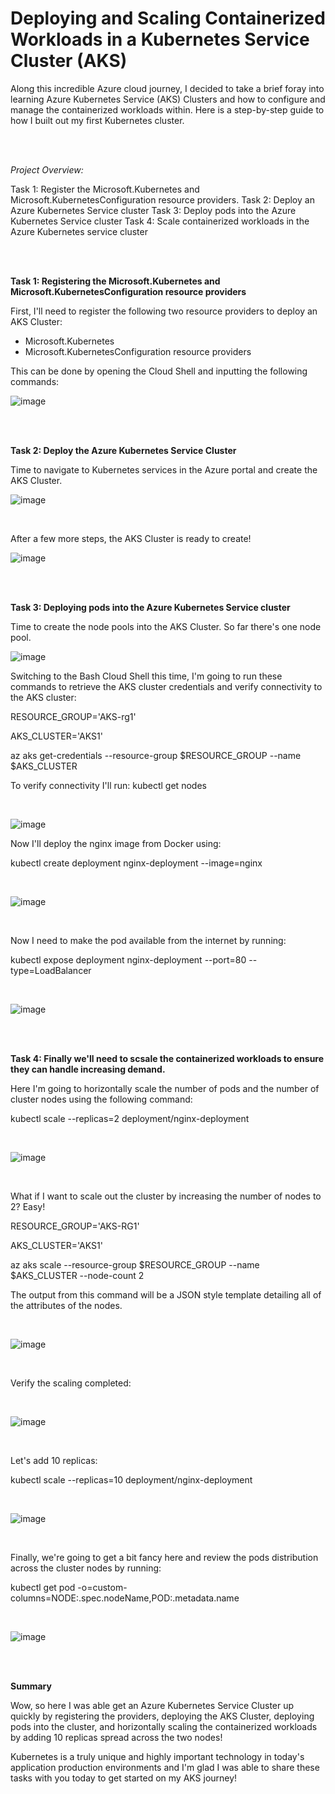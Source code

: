 # Deploying and Scaling Containerized Workloads in a Kubernetes Service Cluster (AKS)

Along this incredible Azure cloud journey, I decided to take a brief foray into learning Azure Kubernetes Service (AKS) Clusters and how to configure and manage the containerized workloads within. Here is a step-by-step guide to how I built out my first Kubernetes cluster.

<br>
<br>


_Project Overview:_

Task 1: Register the Microsoft.Kubernetes and Microsoft.KubernetesConfiguration resource providers.
Task 2: Deploy an Azure Kubernetes Service cluster
Task 3: Deploy pods into the Azure Kubernetes Service cluster
Task 4: Scale containerized workloads in the Azure Kubernetes service cluster

<br>
<br>

**Task 1: Registering the Microsoft.Kubernetes and Microsoft.KubernetesConfiguration resource providers**

First, I'll need to register the following two resource providers to deploy an AKS Cluster:

* Microsoft.Kubernetes 
* Microsoft.KubernetesConfiguration resource providers

This can be done by opening the Cloud Shell and inputting the following commands:

![image](https://user-images.githubusercontent.com/105020710/178777072-26152b3e-6698-467a-859e-f0dff2da277a.png)

<br>
<br>

**Task 2: Deploy the Azure Kubernetes Service Cluster**

Time to navigate to Kubernetes services in the Azure portal and create the AKS Cluster.

![image](https://user-images.githubusercontent.com/105020710/178778227-9a4c9572-3959-4916-8d62-b89625c4607c.png)

<br>

After a few more steps, the AKS Cluster is ready to create!

![image](https://user-images.githubusercontent.com/105020710/178778550-d7d2e78d-8edd-4773-9f60-bda6ea3a63fb.png)

<br>
<br>

**Task 3: Deploying pods into the Azure Kubernetes Service cluster**

Time to create the node pools into the AKS Cluster. So far there's one node pool.

![image](https://user-images.githubusercontent.com/105020710/178800538-73fc22ce-5273-4b39-86c9-e5bb2a1ee27e.png)

Switching to the Bash Cloud Shell this time, I'm going to run these commands to retrieve the AKS cluster credentials and verify connectivity to the AKS cluster:

RESOURCE_GROUP='AKS-rg1'

AKS_CLUSTER='AKS1'

az aks get-credentials --resource-group $RESOURCE_GROUP --name $AKS_CLUSTER

To verify connectivity I'll run: kubectl get nodes

<br>

![image](https://user-images.githubusercontent.com/105020710/178801691-84d5c14c-ae21-47d8-86e9-1359eff8f6d2.png)

Now I'll deploy the nginx image from Docker using:

kubectl create deployment nginx-deployment --image=nginx

<br>

![image](https://user-images.githubusercontent.com/105020710/178802193-f3ca70b2-9dca-434c-b42b-ff856be296bb.png)

<br>

Now I need to make the pod available from the internet by running:

kubectl expose deployment nginx-deployment --port=80 --type=LoadBalancer

<br>

![image](https://user-images.githubusercontent.com/105020710/178802560-4a188b55-41f1-4d9a-85f9-597d56ca5c8b.png)

<br>
<br>

**Task 4: Finally we'll need to scsale the containerized workloads to ensure they can handle increasing demand.**

Here I'm going to horizontally scale the number of pods and the number of cluster nodes using the following command:

kubectl scale --replicas=2 deployment/nginx-deployment

<br>

![image](https://user-images.githubusercontent.com/105020710/178803475-04dfde44-36d3-47d5-bf0b-47d2468c3803.png)

<br>

What if I want to scale out the cluster by increasing the number of nodes to 2? Easy!

RESOURCE_GROUP='AKS-RG1'

AKS_CLUSTER='AKS1'

az aks scale --resource-group $RESOURCE_GROUP --name $AKS_CLUSTER --node-count 2

The output from this command will be a JSON style template detailing all of the attributes of the nodes.

<br>

![image](https://user-images.githubusercontent.com/105020710/178805256-e9c28889-099e-4bc3-990e-5ddf28ecc463.png)

<br>

Verify the scaling completed:

<br>

![image](https://user-images.githubusercontent.com/105020710/178805387-3432419a-f230-40bf-b2fa-5150350c36d0.png)


<br>

Let's add 10 replicas:

kubectl scale --replicas=10 deployment/nginx-deployment

<br>

![image](https://user-images.githubusercontent.com/105020710/178805545-4ada7bd3-fa78-47cf-b46b-88dc6c430516.png)

<br>

Finally, we're going to get a bit fancy here and review the pods distribution across the cluster nodes by running:

kubectl get pod -o=custom-columns=NODE:.spec.nodeName,POD:.metadata.name

<br>

![image](https://user-images.githubusercontent.com/105020710/178805822-24e4cbce-907b-4765-8ae5-9bfbafb93a65.png)

<br>
<br>

**Summary**

Wow, so here I was able get an Azure Kubernetes Service Cluster up quickly by registering the providers, deploying the AKS Cluster, deploying pods into the cluster, and horizontally scaling the containerized workloads by adding 10 replicas spread across the two nodes! 

Kubernetes is a truly unique and highly important technology in today's application production environments and I'm glad I was able to share these tasks with you today to get started on my AKS journey!
